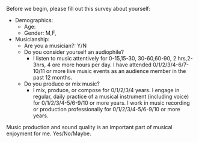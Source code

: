 
Before we begin, please fill out this survey about yourself:

+ Demographics:
    + Age:
    + Gender: M,F,
+ Musicianship:
     + Are you a musician?: Y/N
     + Do you consider yourself an audiophile?
        + I listen to music attentively for 0-15,15-30, 30-60,60-90, 2 hrs,2-3hrs, 4 ore more hours per day.
I have attended 0/1/2/3/4-6/7-10/11 or more live music events as an audience member in the past 12 months.
     + Do you produce or mix music?
        + I mix, produce, or compose for 0/1/2/3/4 years.
I engage in regular, daily practice of a musical instrument (including voice) for 0/1/2/3/4-5/6-9/10 or more years.
I work in music recording or production professionally for 0/1/2/3/4-5/6-9/10 or more years.

Music production and sound quality is an important part of musical enjoyment for me. Yes/No/Maybe.


